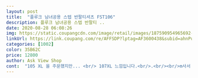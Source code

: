 ```yaml
---
layout: post 
title:  "플루크 남녀공용 스텝 반팔티셔츠 FST106" 
description: 플루크 남녀공용 스텝 반팔티 ..
date: 2020-08-28 06:08:26 
img: https://static.coupangcdn.com/image/retail/images/187590954965692-99d732c4-c1b9-40be-b18e-4caf72f7429c.jpg 
linkUrl: https://link.coupang.com/re/AFFSDP?lptag=AF3600438&subid=ahnPublicAsk&pageKey=1432319909&itemId=2473831779&vendorItemId=4498377934&traceid=V0-113-8f9ae3eaeb3d4d6d 
categories: [1002] 
color: 35B62C 
price: 12800 
author: Ask View Shop 
cont:  "105 XL 을 주문했지만... <br/> 107XL 느낌입니다.<br/>.<br/><br/>m사서 잘입다가 집에서 크게 입으려고 큰사이즈로 하나더샀네요<br/>만족하지만... <br/> 블랙 이나 화이트 가 더 예쁠것같아요<br/>선물했으요<br/>성인남자 기본이요<br/>입으니 더이뻐용ㅎ<br/>정사이즈 보단.<br/>.<br/>살짝 넓은것같네요.<br/>.<br/>^^<br/>제가 뱃살이 있어서 넉넉한 티셔츠 원했는데... <br/><br/>좀두꺼운편이긴한데 빨아도 목안늘어나고 짱짱하니좋아요<br/>좋아해용<br/>" 
---
```


